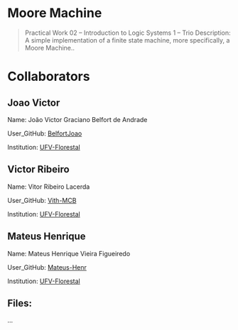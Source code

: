 # Moore Machine
> Practical Work 02 – Introduction to Logic Systems 1 – Trio
Description: A simple implementation of a finite state machine, more specifically, a Moore Machine..

# Collaborators
## Joao Victor
Name: João Victor Graciano Belfort de Andrade

User_GitHub: [BelfortJoao](https://github.com/BelfortJoao)

Institution: [UFV-Florestal](https://www.novoscursos.ufv.br/graduacao/caf/ccp/www/)

## Victor Ribeiro
Name: Vitor Ribeiro Lacerda

User_GitHub: [Vith-MCB](https://github.com/Vith-MCB)

Institution: [UFV-Florestal](https://www.novoscursos.ufv.br/graduacao/caf/ccp/www/)

## Mateus Henrique
Name: Mateus Henrique Vieira Figueiredo

User_GitHub: [Mateus-Henr](https://github.com/Mateus-Henr)

Institution: [UFV-Florestal](https://www.novoscursos.ufv.br/graduacao/caf/ccp/www/)

## Files:
...